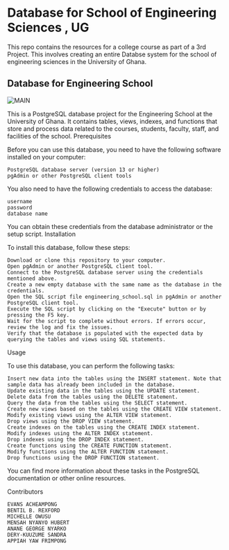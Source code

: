 # Database for School of Engineering Sciences , UG
This repo contains the resources for a college course as part of a 3rd Project. This involves creating an entire Databse system for the school of engineering sciences in the University of Ghana.

## Database for Engineering School

![MAIN](https://user-images.githubusercontent.com/102630199/229310700-08cca224-5a18-4bd1-bd3c-641c7973c035.jpg)


This is a PostgreSQL database project for the Engineering School at the University of Ghana. It contains tables, views, indexes, and functions that store and process data related to the courses, students, faculty, staff, and facilities of the school.
Prerequisites

Before you can use this database, you need to have the following software installed on your computer:

    PostgreSQL database server (version 13 or higher)
    pgAdmin or other PostgreSQL client tools

You also need to have the following credentials to access the database:

    username
    password
    database name

You can obtain these credentials from the database administrator or the setup script.
Installation

To install this database, follow these steps:

    Download or clone this repository to your computer.
    Open pgAdmin or another PostgreSQL client tool.
    Connect to the PostgreSQL database server using the credentials mentioned above.
    Create a new empty database with the same name as the database in the credentials.
    Open the SQL script file engineering_school.sql in pgAdmin or another PostgreSQL client tool.
    Execute the SQL script by clicking on the "Execute" button or by pressing the F5 key.
    Wait for the script to complete without errors. If errors occur, review the log and fix the issues.
    Verify that the database is populated with the expected data by querying the tables and views using SQL statements.

Usage

To use this database, you can perform the following tasks:

    Insert new data into the tables using the INSERT statement. Note that sample data has already been included in the database.
    Update existing data in the tables using the UPDATE statement.
    Delete data from the tables using the DELETE statement.
    Query the data from the tables using the SELECT statement.
    Create new views based on the tables using the CREATE VIEW statement.
    Modify existing views using the ALTER VIEW statement.
    Drop views using the DROP VIEW statement.
    Create indexes on the tables using the CREATE INDEX statement.
    Modify indexes using the ALTER INDEX statement.
    Drop indexes using the DROP INDEX statement.
    Create functions using the CREATE FUNCTION statement.
    Modify functions using the ALTER FUNCTION statement.
    Drop functions using the DROP FUNCTION statement.

You can find more information about these tasks in the PostgreSQL documentation or other online resources.

Contributors
    
    EVANS ACHEAMPONG
    BENTIL B. REXFORD
    MICHELLE OWUSU
    MENSAH NYANYO HUBERT 
    ANANE GEORGE NYARKO
    DERY-KUUZUME SANDRA
    APPIAH YAW FRIMPONG
 
